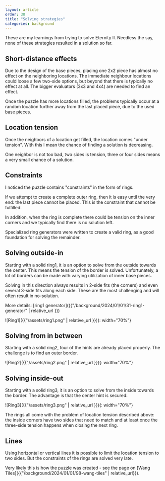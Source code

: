 ```yaml
---
layout: article
order: 30
title: "Solving strategies"
categories: background
---
```


These are my learnings from trying to solve Eternity II.
Needless the say, none of these strategies resulted in a solution so far.

<h2>Short-distance effects</h2>
Due to the design of the base pieces, placing one 2x2 piece has almost no effect on the neighboring locations.
The immediate neighbour locations could loose a few two-side options, but beyond that there is typically no effect at all.
The bigger evaluators (3x3 and 4x4) are needed to find an effect.

Once the puzzle has more locations filled, the problems typically occur at a random location further away from the last placed piece, due to the used base pieces.

<h2>Location tension</h2>
Once the neighbors of a location get filled, the location comes "under tension".
With this I mean the chance of finding a solution is decreasing.

One neighbor is not too bad, two sides is tension, three or four sides means a very small chance of a solution.

<h2>Constraints</h2>
I noticed the puzzle contains "constraints" in the form of rings.

If we attempt to create a complete outer ring, then it is easy until the very end: the last piece cannot be placed.
This is the constraint that cannot be fulfilled.

In addition, when the ring is complete there could be tension on the inner corners and we typically find there is no solution left.

Specialized ring generators were written to create a valid ring, as a good foundation for solving the remainder.

<h2>Solving outside-in</h2>
Starting with a solid ring1, it is an option to solve from the outside towards the center.
This means the tension of the border is solved.
Unfortunately, a lot of borders can be made with varying utilization of inner base pieces.

Solving in this direction always results in 2-side fits (the corners) and even several 3-side fits along each side.
These are the most challenging and will often result in no-solution.

More details: [ring1 generator]({{"/background/2024/01/01/31-ring1-generator" | relative_url }}) 

![Ring1]({{"/assets/ring1.png" | relative_url }}){: width="70%"}

<h2>Solving from in between</h2>
Starting with a solid ring2, four of the hints are already placed properly.
The challenge is to find an outer border.

![Ring2]({{"/assets/ring2.png" | relative_url }}){: width="70%"}

<h2>Solving inside-out</h2>
Starting with a solid ring3, it is an option to solve from the inside towards the border.
The advantage is that the center hint is secured.

![Ring3]({{"/assets/ring3.png" | relative_url }}){: width="70%"}

The rings all come with the problem of location tension described above: the inside corners have two sides that need to match
and at least once the three-side tension happens when closing the next ring.

<h2>Lines</h2>
Using horizontal or vertical lines it is possible to limit the location tension to two sides.
But the constraints of the rings are solved very late.

Very likely this is how the puzzle was created - see the page on [Wang Tiles]({{"/background/2024/01/01/98-wang-tiles" | relative_url}}).
